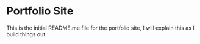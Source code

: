 # Portfolio Site

This is the initial README.me file for the portfolio site, I will explain this as I build things out.
